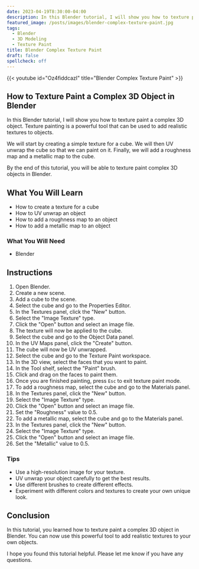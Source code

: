 ```yaml
---
date: 2023-04-19T8:30:00-04:00
description: In this Blender tutorial, I will show you how to texture paint a complex 3D object. Texture painting is a powerful tool that can be used to add realistic textures to objects.
featured_image: /posts/images/blender-complex-texture-paint.jpg
tags:
  - Blender
  - 3D Modeling
  - Texture Paint
title: Blender Complex Texture Paint
draft: false
spellcheck: off
---
```


{{< youtube id="Oz4fiddcazI" title="Blender Complex Texture Paint" >}}

## How to Texture Paint a Complex 3D Object in Blender

In this Blender tutorial, I will show you how to texture paint a complex 3D object. Texture painting is a powerful tool that can be used to add realistic textures to objects.

We will start by creating a simple texture for a cube. We will then UV unwrap the cube so that we can paint on it. Finally, we will add a roughness map and a metallic map to the cube.

By the end of this tutorial, you will be able to texture paint complex 3D objects in Blender.

## What You Will Learn

- How to create a texture for a cube
- How to UV unwrap an object
- How to add a roughness map to an object
- How to add a metallic map to an object

### What You Will Need

- Blender

## Instructions

1. Open Blender.
2. Create a new scene.
3. Add a cube to the scene.
4. Select the cube and go to the Properties Editor.
5. In the Textures panel, click the "New" button.
6. Select the "Image Texture" type.
7. Click the "Open" button and select an image file.
8. The texture will now be applied to the cube.
9. Select the cube and go to the Object Data panel.
10. In the UV Maps panel, click the "Create" button.
11. The cube will now be UV unwrapped.
12. Select the cube and go to the Texture Paint workspace.
13. In the 3D view, select the faces that you want to paint.
14. In the Tool shelf, select the "Paint" brush.
15. Click and drag on the faces to paint them.
16. Once you are finished painting, press `Esc` to exit texture paint mode.
17. To add a roughness map, select the cube and go to the Materials panel.
18. In the Textures panel, click the "New" button.
19. Select the "Image Texture" type.
20. Click the "Open" button and select an image file.
21. Set the "Roughness" value to 0.5.
22. To add a metallic map, select the cube and go to the Materials panel.
23. In the Textures panel, click the "New" button.
24. Select the "Image Texture" type.
25. Click the "Open" button and select an image file.
26. Set the "Metallic" value to 0.5.

### Tips

- Use a high-resolution image for your texture.
- UV unwrap your object carefully to get the best results.
- Use different brushes to create different effects.
- Experiment with different colors and textures to create your own unique look.

## Conclusion

In this tutorial, you learned how to texture paint a complex 3D object in Blender. You can now use this powerful tool to add realistic textures to your own objects.

I hope you found this tutorial helpful. Please let me know if you have any questions.
